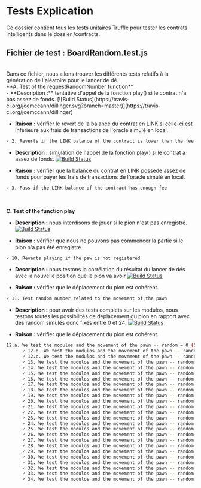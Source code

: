 # Tests Explication

Ce dossier contient tous les tests unitaires Truffle pour tester les contrats intelligents dans le dossier /contracts.

## Fichier de test : BoardRandom.test.js
<br/>
Dans ce fichier, nous allons trouver les différents tests relatifs à la génération de l'aléatoire pour le lancer de dé.
<br/>
**A. Test of the requestRandomNumber function**
<br/>
- **Description :** tentative d'appel de la fonction play() si le contrat n'a pas assez de fonds.
  [![Build Status](https://travis-ci.org/joemccann/dillinger.svg?branch=master)](https://travis-ci.org/joemccann/dillinger)

- **Raison :** vérifier le revert de la balance du contrat en LINK si celle-ci est inférieure aux frais de transactions de l'oracle simulé en local.

```sh
✓ 2. Reverts if the LINK balance of the contract is lower than the fee
```


- **Description :** simulation de l'appel de la fonction play() si le contrat a assez de fonds.
  [![Build Status](https://travis-ci.org/joemccann/dillinger.svg?branch=master)](https://travis-ci.org/joemccann/dillinger)

- **Raison :** vérifier que la balance du contrat en LINK possède assez de fonds pour payer les frais de transactions de l'oracle simulé en local.

```sh
✓ 3. Pass if the LINK balance of the contract has enough fee
```

<br/>


**C. Test of the function play**


- **Description :** nous interdisons de jouer si le pion n'est pas enregistré.
  [![Build Status](https://travis-ci.org/joemccann/dillinger.svg?branch=master)](https://travis-ci.org/joemccann/dillinger)

- **Raison :** vérifier que nous ne pouvons pas commencer la partie si le pion n'a pas été enregistré.

```sh
✓ 10. Reverts playing if the paw is not registered
```


- **Description :** nous testons la corrélation du résultat du lancer de dés avec la nouvelle position que le pion va avoir
  [![Build Status](https://travis-ci.org/joemccann/dillinger.svg?branch=master)](https://travis-ci.org/joemccann/dillinger)

- **Raison :** vérifier que le déplacement du pion est cohérent.

```sh
✓ 11. Test random number related to the movement of the pawn
```


- **Description :** pour avoir des tests complets sur les modulos, nous testons toutes les possibilités de déplacement du pion en rapport avec des random simulés donc fixés entre 0 et 24.
  [![Build Status](https://travis-ci.org/joemccann/dillinger.svg?branch=master)](https://travis-ci.org/joemccann/dillinger)

- **Raison :** vérifier que le déplacement du pion est cohérent.

```sh
12.a. We test the modulos and the movement of the pawn -- random = 0 (509ms)
      ✓ 12.b. We test the modulos and the movement of the pawn -- random = 1 
      ✓ 12.c. We test the modulos and the movement of the pawn -- random = 2 
      ✓ 13. We test the modulos and the movement of the pawn -- random = 3 
      ✓ 14. We test the modulos and the movement of the pawn -- random = 4 
      ✓ 15. We test the modulos and the movement of the pawn -- random = 5 
      ✓ 16. We test the modulos and the movement of the pawn -- random = 6
      ✓ 17. We test the modulos and the movement of the pawn -- random = 7 
      ✓ 18. We test the modulos and the movement of the pawn -- random = 8 
      ✓ 19. We test the modulos and the movement of the pawn -- random = 9 
      ✓ 20. We test the modulos and the movement of the pawn -- random = 10 
      ✓ 21. We test the modulos and the movement of the pawn -- random = 11 
      ✓ 22. We test the modulos and the movement of the pawn -- random = 12 
      ✓ 23. We test the modulos and the movement of the pawn -- random = 13 
      ✓ 24. We test the modulos and the movement of the pawn -- random = 14 
      ✓ 25. We test the modulos and the movement of the pawn -- random = 15 
      ✓ 26. We test the modulos and the movement of the pawn -- random = 16 
      ✓ 27. We test the modulos and the movement of the pawn -- random = 17 
      ✓ 28. We test the modulos and the movement of the pawn -- random = 18 
      ✓ 29. We test the modulos and the movement of the pawn -- random = 19 
      ✓ 30. We test the modulos and the movement of the pawn -- random = 20 
      ✓ 31. We test the modulos and the movement of the pawn -- random = 21 
      ✓ 32. We test the modulos and the movement of the pawn -- random = 22 
      ✓ 33. We test the modulos and the movement of the pawn -- random = 23 
      ✓ 34. We test the modulos and the movement of the pawn -- random = 24 
```
